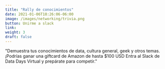 ```yaml
---
title: "Rally de conocimientos"
date: 2021-01-06T18:26:06-06:00
image: /images/networking/trivia.png
button: Unirme a slack
link: 
weight: 3
draft: false
---
```


"Demuestra tus conocimientos de data, cultura general, geek y otros temas. ¡Podrías ganar una giftcard de Amazon de hasta $100 USD
Entra al Slack de Data Days Virtual y prepárate para competir."